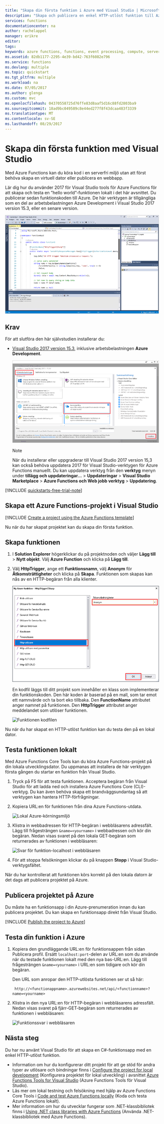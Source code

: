 ```yaml
---
title: "Skapa din första funktion i Azure med Visual Studio | Microsoft Docs"
description: "Skapa och publicera en enkel HTTP-utlöst funktion till Azure med Azure Functions Tools för Visual Studio."
services: functions
documentationcenter: na
author: rachelappel
manager: erikre
editor: 
tags: 
keywords: azure functions, functions, event processing, compute, serverless architecture
ms.assetid: 82db1177-2295-4e39-bd42-763f6082e796
ms.service: functions
ms.devlang: multiple
ms.topic: quickstart
ms.tgt_pltfrm: multiple
ms.workload: na
ms.date: 07/05/2017
ms.author: glenga
ms.custom: mvc
ms.openlocfilehash: 04370558725d76ffe83d8aaf5d16c88fd2803ba9
ms.sourcegitcommit: 18ad9bc049589c8e44ed277f8f43dcaa483f3339
ms.translationtype: MT
ms.contentlocale: sv-SE
ms.lasthandoff: 08/29/2017
---
```

# <a name="create-your-first-function-using-visual-studio"></a>Skapa din första funktion med Visual Studio

Med Azure Functions kan du köra kod i en serverfri miljö utan att först behöva skapa en virtuell dator eller publicera en webbapp.

Lär dig hur du använder 2017 för Visual Studio tools för Azure Functions för att skapa och testa en ”hello world”-funktionen lokalt i det här avsnittet. Du publicerar sedan funktionskoden till Azure. De här verktygen är tillgängliga som en del av arbetsbelastningen Azure Development i Visual Studio 2017 version 15.3, eller en senare version.

![Azure Functions-kod i ett Visual Studio-projekt](./media/functions-create-your-first-function-visual-studio/functions-vstools-intro.png)

## <a name="prerequisites"></a>Krav

För att slutföra den här självstudien installerar du:

* [Visual Studio 2017 version 15.3](https://www.visualstudio.com/vs/preview/), inklusive arbetsbelastningen **Azure Development**.

    ![Installera Visual Studio 2017 med arbetsbelastningen Azure Development](./media/functions-create-your-first-function-visual-studio/functions-vs-workloads.png)
    
    >[!NOTE]  
    När du installerar eller uppgraderar till Visual Studio 2017 version 15,3 kan också behöva uppdatera 2017 för Visual Studio-verktygen för Azure Functions manuellt. Du kan uppdatera verktyg från den **verktyg** menyn under **tillägg och uppdateringar...**   >  **Uppdateringar** > **Visual Studio Marketplace** > **Azure Functions och Web jobb verktyg**  >  **Uppdatering**. 

[!INCLUDE [quickstarts-free-trial-note](../../includes/quickstarts-free-trial-note.md)] 

## <a name="create-an-azure-functions-project-in-visual-studio"></a>Skapa ett Azure Functions-projekt i Visual Studio

[!INCLUDE [Create a project using the Azure Functions template](../../includes/functions-vstools-create.md)]

Nu när du har skapat projektet kan du skapa din första funktion.

## <a name="create-the-function"></a>Skapa funktionen

1. I **Solution Explorer** högerklickar du på projektnoden och väljer **Lägg till** > **Nytt objekt**. Välj **Azure Function** och klicka på **Lägg till**.

2. Välj **HttpTrigger**, ange ett **Funktionsnamn**, välj **Anonym** för **Åtkomsträttigheter** och klicka på **Skapa**. Funktionen som skapas kan nås av en HTTP-begäran från alla klienter. 

    ![Skapa en ny Azure Function](./media/functions-create-your-first-function-visual-studio/functions-vstools-add-new-function-2.png)

    En kodfil läggs till ditt projekt som innehåller en klass som implementerar din funktionskoden. Den här koden är baserad på en mall, som tar emot ett namnvärde och ta bort eko tillbaka. Den **FunctionName** attributet anger namnet på funktionen. Den **HttpTrigger** attributet anger meddelandet som utlöser funktionen. 

    ![Funktionen kodfilen](./media/functions-create-your-first-function-visual-studio/functions-code-page.png)

Nu när du har skapat en HTTP-utlöst funktion kan du testa den på en lokal dator.

## <a name="test-the-function-locally"></a>Testa funktionen lokalt

Med Azure Functions Core Tools kan du köra Azure Functions-projekt på din lokala utvecklingsdator. Du uppmanas att installera de här verktygen första gången du startar en funktion från Visual Studio.  

1. Tryck på F5 för att testa funktionen. Acceptera begäran från Visual Studio för att ladda ned och installera Azure Functions Core (CLI)-verktyg.  Du kan även behöva skapa ett brandväggsundantag så att verktygen kan hantera HTTP-förfrågningar.

2. Kopiera URL:en för funktionen från dina Azure Functions-utdata.  

    ![Lokal Azure-körningsmiljö](./media/functions-create-your-first-function-visual-studio/functions-vstools-f5.png)

3. Klistra in webbadressen för HTTP-begäran i webbläsarens adressfält. Lägg till frågesträngen `&name=<yourname>` i webbadressen och kör din begäran. Nedan visas svaret på den lokala GET-begäran som returnerades av funktionen i webbläsaren: 

    ![Svar för funktion-localhost i webbläsaren](./media/functions-create-your-first-function-visual-studio/functions-test-local-browser.png)

4. För att stoppa felsökningen klickar du på knappen **Stopp** i Visual Studio-verktygsfältet.

När du har kontrollerat att funktionen körs korrekt på den lokala datorn är det dags att publicera projektet på Azure.

## <a name="publish-the-project-to-azure"></a>Publicera projektet på Azure

Du måste ha en funktionsapp i din Azure-prenumeration innan du kan publicera projektet. Du kan skapa en funktionsapp direkt från Visual Studio.

[!INCLUDE [Publish the project to Azure](../../includes/functions-vstools-publish.md)]

## <a name="test-your-function-in-azure"></a>Testa din funktion i Azure

1. Kopiera den grundläggande URL:en för funktionsappen från sidan Publicera profil. Ersätt `localhost:port`-delen av URL:en som du använde när du testade funktionen lokalt med den nya bas-URL:en. Lägg till frågesträngen `&name=<yourname>` i URL:en som tidigare och kör din begäran.

    Den URL som anropar den HTTP-utlösta funktionen ser ut så här:

        http://<functionappname>.azurewebsites.net/api/<functionname>?name=<yourname> 

2. Klistra in den nya URL:en för HTTP-begäran i webbläsarens adressfält. Nedan visas svaret på fjärr-GET-begäran som returnerades av funktionen i webbläsaren: 

    ![Funktionssvar i webbläsaren](./media/functions-create-your-first-function-visual-studio/functions-test-remote-browser.png)
 
## <a name="next-steps"></a>Nästa steg

Du har nu använt Visual Studio för att skapa en C#-funktionsapp med en enkel HTTP-utlöst funktion. 

+ Information om hur du konfigurerar ditt projekt för att ge stöd för andra typer av utlösare och bindningar finns i [Configure the project for local development](functions-develop-vs.md#configure-the-project-for-local-development) (Konfigurera projektet för lokal utveckling) i avsnittet [Azure Functions Tools for Visual Studio](functions-develop-vs.md) (Azure Functions Tools för Visual Studio).
+ Läs mer om lokal testning och felsökning med hjälp av Azure Functions Core Tools i [Code and test Azure Functions locally](functions-run-local.md) (Koda och testa Azure Functions lokalt). 
+ Mer information om hur du utvecklar fungerar som .NET-klassbibliotek finns i [Using .NET class libraries with Azure Functions](functions-dotnet-class-library.md) (Använda .NET-klassbibliotek med Azure Functions). 


